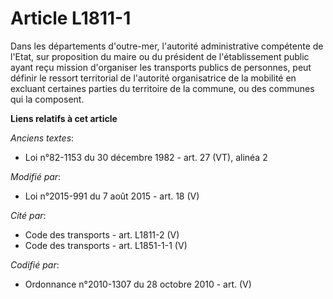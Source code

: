 # Article L1811-1

Dans les départements d'outre-mer, l'autorité administrative compétente de l'Etat, sur proposition du maire ou du président
de l'établissement public ayant reçu mission d'organiser les transports publics de personnes, peut définir  le ressort
territorial de l'autorité organisatrice de la mobilité en excluant certaines parties du territoire de la commune, ou des
communes qui la composent.

**Liens relatifs à cet article**

_Anciens textes_:

  - Loi n°82-1153 du 30 décembre 1982 - art. 27 (VT), alinéa 2

_Modifié par_:

  - Loi n°2015-991 du 7 août 2015 - art. 18 (V)

_Cité par_:

  - Code des transports - art. L1811-2 (V)
  - Code des transports - art. L1851-1-1 (V)

_Codifié par_:

  - Ordonnance n°2010-1307 du 28 octobre 2010 - art. (V)
